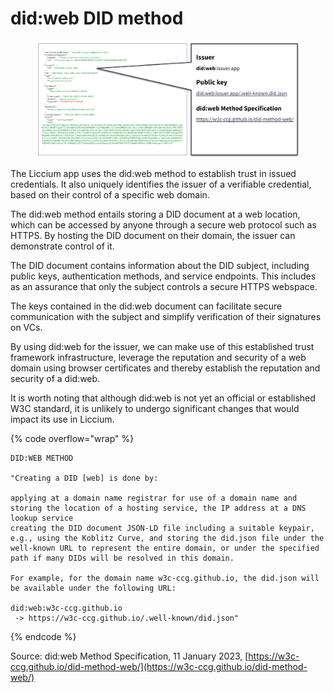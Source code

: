 # did:web DID method

<figure><img src="../../.gitbook/assets/Did-web.png" alt=""><figcaption></figcaption></figure>

The Liccium app uses the did:web method to establish trust in issued credentials. It also uniquely identifies the issuer of a verifiable credential, based on their control of a specific web domain.

The did:web method entails storing a DID document at a web location, which can be accessed by anyone through a secure web protocol such as HTTPS. By hosting the DID document on their domain, the issuer can demonstrate control of it.

The DID document contains information about the DID subject, including public keys, authentication methods, and service endpoints. This includes as an assurance that only the subject controls a secure HTTPS webspace.

The keys contained in the did:web document can facilitate secure communication with the subject and simplify verification of their signatures on VCs.

By using did:web for the issuer, we can make use of this established trust framework infrastructure, leverage the reputation and security of a web domain using browser certificates and thereby establish the reputation and security of a did:web.

It is worth noting that although did:web is not yet an official or established W3C standard, it is unlikely to undergo significant changes that would impact its use in Liccium.

{% code overflow="wrap" %}
```
DID:WEB METHOD

"Creating a DID [web] is done by:

applying at a domain name registrar for use of a domain name and 
storing the location of a hosting service, the IP address at a DNS lookup service
creating the DID document JSON-LD file including a suitable keypair, e.g., using the Koblitz Curve, and storing the did.json file under the well-known URL to represent the entire domain, or under the specified path if many DIDs will be resolved in this domain.

For example, for the domain name w3c-ccg.github.io, the did.json will be available under the following URL:

did:web:w3c-ccg.github.io
 -> https://w3c-ccg.github.io/.well-known/did.json"
```
{% endcode %}

Source: did:web Method Specification, 11 January 2023, [https://w3c-ccg.github.io/did-method-web/](https://w3c-ccg.github.io/did-method-web/)
